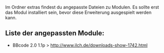 Im Ordner extras findest du angepasste Dateien zu Modulen.
Es sollte erst das Modul installiert sein, bevor diese Erweiterung ausgespielt werden kann.

Liste der angepassten Module:
-------------------

- BBcode 2.0 1.1p > http://www.ilch.de/downloads-show-1742.html




